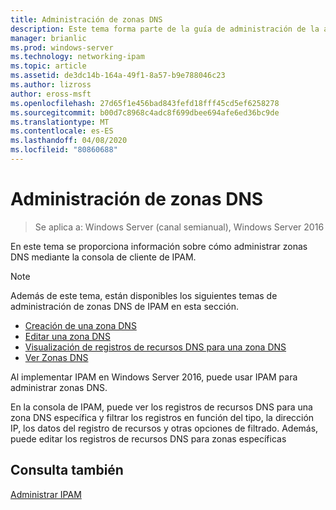 ```yaml
---
title: Administración de zonas DNS
description: Este tema forma parte de la guía de administración de la administración de direcciones IP (IPAM) en Windows Server 2016.
manager: brianlic
ms.prod: windows-server
ms.technology: networking-ipam
ms.topic: article
ms.assetid: de3dc14b-164a-49f1-8a57-b9e788046c23
ms.author: lizross
author: eross-msft
ms.openlocfilehash: 27d65f1e456bad843fefd18fff45cd5ef6258278
ms.sourcegitcommit: b00d7c8968c4adc8f699dbee694afe6ed36bc9de
ms.translationtype: MT
ms.contentlocale: es-ES
ms.lasthandoff: 04/08/2020
ms.locfileid: "80860688"
---
```

# <a name="dns-zone-management"></a>Administración de zonas DNS

>Se aplica a: Windows Server (canal semianual), Windows Server 2016

En este tema se proporciona información sobre cómo administrar zonas DNS mediante la consola de cliente de IPAM.  
  
> [!NOTE]  
> Además de este tema, están disponibles los siguientes temas de administración de zonas DNS de IPAM en esta sección.  
>   
> -   [Creación de una zona DNS](../../technologies/ipam/Create-a-DNS-Zone.md)  
> -   [Editar una zona DNS](../../technologies/ipam/Edit-a-DNS-Zone.md)  
> -   [Visualización de registros de recursos DNS para una zona DNS](../../technologies/ipam/View-DNS-Resource-Records-for-a-DNS-Zone.md)  
> -   [Ver Zonas DNS](../../technologies/ipam/View-DNS-Zones.md)  
  
Al implementar IPAM en Windows Server 2016, puede usar IPAM para administrar zonas DNS.  
  
En la consola de IPAM, puede ver los registros de recursos DNS para una zona DNS específica y filtrar los registros en función del tipo, la dirección IP, los datos del registro de recursos y otras opciones de filtrado. Además, puede editar los registros de recursos DNS para zonas específicas  
  
## <a name="see-also"></a>Consulta también  
[Administrar IPAM](Manage-IPAM.md)  
  


